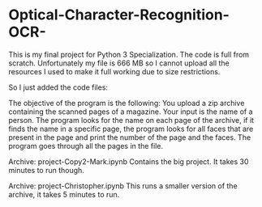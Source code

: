 # Optical-Character-Recognition-OCR-

This is my final project for Python 3 Specialization. The code is full from scratch. Unfortunately my file is 666 MB so I cannot upload all the resources I used to make it full working due to size restrictions.

So I just added the code files:

The objective of the program is the following: You upload a zip archive containing the scanned pages of a magazine. Your input is the name of a person. The program looks for the name on each page of the archive, if it finds the name in a specific page, the program looks for all faces that are present in the page and print the number of the page and the faces. The program goes through all the pages in the file.

Archive: project-Copy2-Mark.ipynb Contains the big project. It takes 30 minutes to run though. 

Archive: project-Christopher.ipynb This runs a smaller version of the archive, it takes 5 minutes to run.
